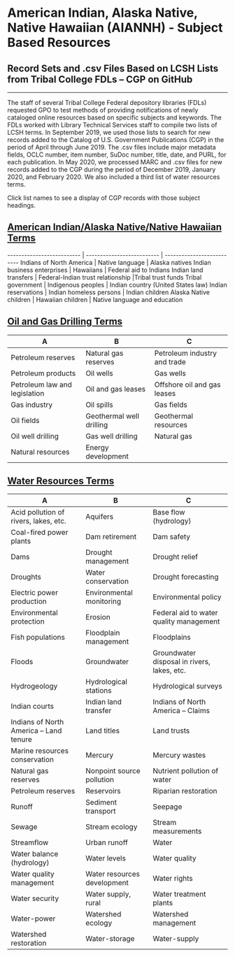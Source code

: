 # American Indian, Alaska Native, Native Hawaiian (AIANNH) - Subject Based Resources

## Record Sets and .csv Files Based on LCSH Lists from Tribal College FDLs – CGP on GitHub

-----------

The staff of several Tribal College Federal depository libraries (FDLs) requested GPO to test methods of providing notifications of newly cataloged online resources based on specific subjects and keywords. The FDLs worked with Library Technical Services staff to compile two lists of LCSH terms. In September 2019, we used those lists to search for new records added to the Catalog of U.S. Government Publications (CGP) in the period of April through June 2019. The .csv files include major metadata fields, OCLC number, item number, SuDoc number, title, date, and PURL, for each publication. In May 2020, we processed MARC and .csv files for new records added to the CGP during the period of December 2019, January 2020, and February 2020. We also included a third list of water resources terms.

Click list names to see a display of CGP records with those subject headings.

## [American Indian/Alaska Native/Native Hawaiian Terms](AIANNH_List_Records_Display.md)

-------------------------- | -------------------------- | --------------------------
Indians of North America | Native language | Alaska natives
Indian business enterprises | Hawaiians | Federal aid to Indians
Indian land transfers | Federal-Indian trust relationship |Tribal trust funds
Tribal government | Indigenous peoples | Indian country (United States law)
Indian reservations | Indian homeless persons | Indian children
Alaska Native children | Hawaiian children | Native language and education

## [Oil and Gas Drilling Terms](Terms_Lists_Records_Display/Oil_and_Gas_List_Records_Display.md)

A | B | C
----------- | ----------- | -----------
Petroleum reserves | Natural gas reserves | Petroleum industry and trade
Petroleum products | Oil wells | Gas wells
Petroleum law and legislation | Oil and gas leases |Offshore oil and gas leases
Gas industry | Oil spills | Gas fields
Oil fields | Geothermal well drilling | Geothermal resources
Oil well drilling | Gas well drilling | Natural gas
Natural resources | Energy development

## [Water Resources Terms](Terms_Lists_Records_Display/Water_Resources_List_Records_Display)

A | B | C
----------- | ----------- | -----------
Acid pollution of rivers, lakes, etc. | Aquifers |Base flow (hydrology)
Coal-fired power plants | Dam retirement | Dam safety
Dams | Drought management | Drought relief
Droughts | Water conservation | Drought forecasting
Electric power production | Environmental monitoring | Environmental policy
Environmental protection | Erosion | Federal aid to water quality management
Fish populations | Floodplain management |Floodplains
Floods | Groundwater | Groundwater disposal in rivers, lakes, etc.
Hydrogeology | Hydrological stations | Hydrological surveys
Indian courts | Indian land transfer | Indians of North America – Claims
Indians of North America – Land tenure | Land titles |Land trusts
Marine resources conservation | Mercury | Mercury wastes
Natural gas reserves | Nonpoint source pollution | Nutrient pollution of water
Petroleum reserves | Reservoirs |Riparian restoration
Runoff |Sediment transport |Seepage
Sewage |Stream ecology |Stream measurements
Streamflow |Urban runoff |Water
Water balance (hydrology) |Water levels |Water quality
Water quality management |Water resources development |Water rights
Water security |Water supply, rural |Water treatment plants
Water-power |Watershed ecology |Watershed management
Watershed restoration |Water-storage |Water-supply
